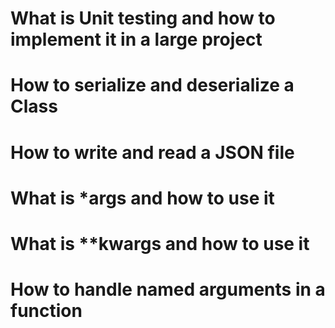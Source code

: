 # What is Unit testing and how to implement it in a large project
# How to serialize and deserialize a Class
# How to write and read a JSON file
# What is *args and how to use it
# What is **kwargs and how to use it
# How to handle named arguments in a function

